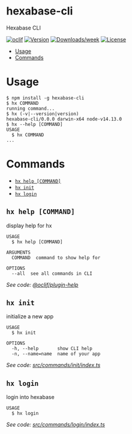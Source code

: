 hexabase-cli
============

Hexabase CLI

[![oclif](https://img.shields.io/badge/cli-oclif-brightgreen.svg)](https://oclif.io)
[![Version](https://img.shields.io/npm/v/hexabase-cli.svg)](https://npmjs.org/package/hexabase-cli)
[![Downloads/week](https://img.shields.io/npm/dw/hexabase-cli.svg)](https://npmjs.org/package/hexabase-cli)
[![License](https://img.shields.io/npm/l/hexabase-cli.svg)](https://github.com/b-eee/hexabase-cli/blob/master/package.json)

<!-- toc -->
* [Usage](#usage)
* [Commands](#commands)
<!-- tocstop -->
# Usage
<!-- usage -->
```sh-session
$ npm install -g hexabase-cli
$ hx COMMAND
running command...
$ hx (-v|--version|version)
hexabase-cli/0.0.0 darwin-x64 node-v14.13.0
$ hx --help [COMMAND]
USAGE
  $ hx COMMAND
...
```
<!-- usagestop -->
# Commands
<!-- commands -->
* [`hx help [COMMAND]`](#hx-help-command)
* [`hx init`](#hx-init)
* [`hx login`](#hx-login)

## `hx help [COMMAND]`

display help for hx

```
USAGE
  $ hx help [COMMAND]

ARGUMENTS
  COMMAND  command to show help for

OPTIONS
  --all  see all commands in CLI
```

_See code: [@oclif/plugin-help](https://github.com/oclif/plugin-help/blob/v3.2.0/src/commands/help.ts)_

## `hx init`

initialize a new app

```
USAGE
  $ hx init

OPTIONS
  -h, --help       show CLI help
  -n, --name=name  name of your app
```

_See code: [src/commands/init/index.ts](https://github.com/b-eee/hexabase-cli/blob/v0.0.0/src/commands/init/index.ts)_

## `hx login`

login into hexabase

```
USAGE
  $ hx login
```

_See code: [src/commands/login/index.ts](https://github.com/b-eee/hexabase-cli/blob/v0.0.0/src/commands/login/index.ts)_
<!-- commandsstop -->
